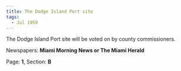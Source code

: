 ```yaml
---  
title: The Dodge Island Port site  
tags:  
  - Jul 1959  
---  
```

  
The Dodge Island Port site will be voted on by county commissioners.  
  
Newspapers: **Miami Morning News or The Miami Herald**  
  
Page: **1**, Section: **B** 
